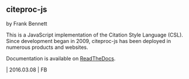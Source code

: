 ## citeproc-js 

by Frank Bennett

This is a JavaScript implementation of the Citation Style Language
(CSL). Since development began in 2009, citeproc-js has been deployed
in numerous products and websites.

Documentation is available on [ReadTheDocs](https://citeproc-js.readthedocs.org/en/latest/index.html).


| 2016.03.08
| FB
